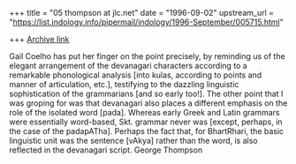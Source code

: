 +++
title = "05 thompson at jlc.net"
date = "1996-09-02"
upstream_url = "https://list.indology.info/pipermail/indology/1996-September/005715.html"

+++
[Archive link](https://list.indology.info/pipermail/indology/1996-September/005715.html)

Gail Coelho has put her finger on the point precisely, by reminding us of
the elegant arrangement of the devanagari characters according to a
remarkable phonological analysis [into kulas, according to points and
manner of articulation, etc.], testifying to the dazzling linguistic
sophistication of the grammarians [and so early too!].  The other point
that I was groping for was that devanagari also places a different emphasis
on the role of the isolated word [pada].  Whereas early Greek and Latin
grammars were essentially word-based, Skt. grammar never was [except,
perhaps, in the case of the padapATha].  Perhaps the fact that, for
BhartRhari, the basic linguistic unit was the sentence [vAkya] rather than
the word, is also reflected in the devanagari script.
George Thompson






